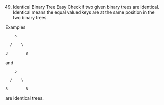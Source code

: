 49. Identical Binary Tree
Easy
Check if two given binary trees are identical. Identical means the equal valued keys are at the same position in the two binary trees.

Examples



        5

      /    \

    3        8

and

        5

      /    \

    3        8

are identical trees.
